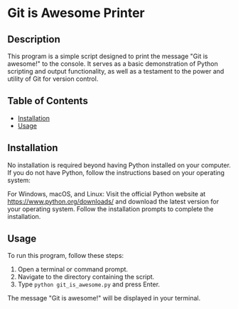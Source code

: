 # Git is Awesome Printer

## Description
This program is a simple script designed to print the message "Git is awesome!" to the console. It serves as a basic demonstration of Python scripting and output functionality, as well as a testament to the power and utility of Git for version control.

## Table of Contents
- [Installation](#installation)
- [Usage](#usage)

## Installation
No installation is required beyond having Python installed on your computer. If you do not have Python, follow the instructions based on your operating system:

For Windows, macOS, and Linux:
Visit the official Python website at https://www.python.org/downloads/ and download the latest version for your operating system. Follow the installation prompts to complete the installation.

## Usage
To run this program, follow these steps:

1. Open a terminal or command prompt.
2. Navigate to the directory containing the script.
3. Type `python git_is_awesome.py` and press Enter.

The message "Git is awesome!" will be displayed in your terminal.
